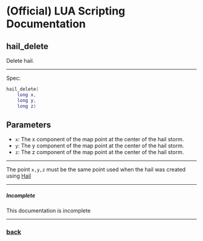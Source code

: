 
# (Official) LUA Scripting Documentation

## hail_delete

Delete hail.

___

Spec:

```lua
hail_delete(
	long x,
	long y,
	long z)
```

## Parameters

- `x`: The x component of the map point at the center of the hail storm.
- `y`: The y component of the map point at the center of the hail storm.
- `z`: The z component of the map point at the center of the hail storm.

___

The point `x,y,z` must be the same point used when the hail was created using [Hail](hail)

___

##### Incomplete

This documentation is incomplete

___

### [back](../weather)

